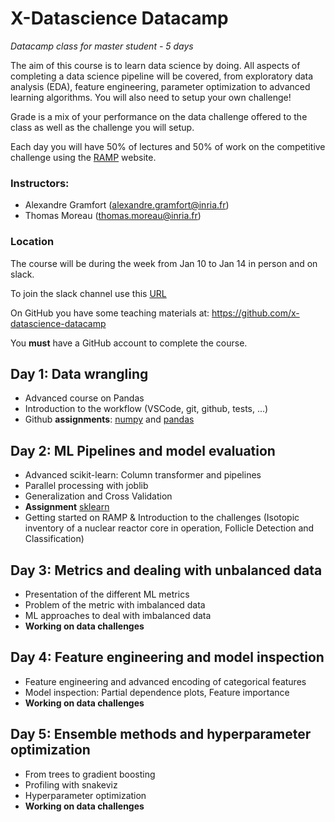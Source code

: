 # X-Datascience Datacamp

*Datacamp class for master student - 5 days*

The aim of this course is to learn data science by doing. All aspects of completing a data science pipeline will be covered, from exploratory data analysis (EDA), feature engineering, parameter optimization to advanced learning algorithms. You will also need to setup your own challenge!

Grade is a mix of your performance on the data challenge offered to the class as well as the challenge you will setup.

Each day you will have 50% of lectures and 50% of work on the competitive challenge using the [RAMP](https://ramp.studio/) website.

### Instructors:

- Alexandre Gramfort (alexandre.gramfort@inria.fr)
- Thomas Moreau (thomas.moreau@inria.fr)

### Location

The course will be during the week from Jan 10 to Jan 14 in person and on slack.

To join the slack channel use this [URL](https://join.slack.com/t/datacamp2021/shared_invite/zt-118e9xcfo-QvM6vaj8Q5eC_jxjk1bcHA)

On GitHub you have some teaching materials at: https://github.com/x-datascience-datacamp

You **must** have a GitHub account to complete the course.

## Day 1: Data wrangling

- Advanced course on Pandas
- Introduction to the workflow (VSCode, git, github, tests, ...)
- Github **assignments**: [numpy](https://github.com/x-datascience-datacamp/datacamp-assignment-numpy) and [pandas](https://github.com/x-datascience-datacamp/datacamp-assignment-pandas)

## Day 2: ML Pipelines and model evaluation

- Advanced scikit-learn: Column transformer and pipelines
- Parallel processing with joblib
- Generalization and Cross Validation
- **Assignment** [sklearn](https://github.com/x-datascience-datacamp/datacamp-assignment-sklearn)
- Getting started on RAMP & Introduction to the challenges (Isotopic inventory of a nuclear reactor core in operation, Follicle Detection and Classification)

## Day 3: Metrics and dealing with unbalanced data

- Presentation of the different ML metrics
- Problem of the metric with imbalanced data
- ML approaches to deal with imbalanced data
- **Working on data challenges**

## Day 4: Feature engineering and model inspection

- Feature engineering and advanced encoding of categorical features
- Model inspection: Partial dependence plots, Feature importance
- **Working on data challenges**

## Day 5: Ensemble methods and hyperparameter optimization

- From trees to gradient boosting
- Profiling with snakeviz
- Hyperparameter optimization
- **Working on data challenges**


